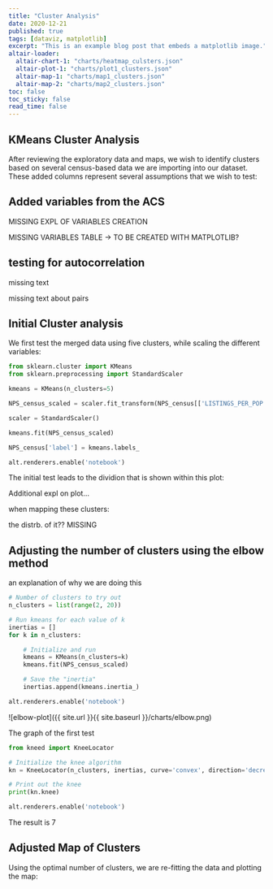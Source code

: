 ```yaml
---
title: "Cluster Analysis"
date: 2020-12-21
published: true
tags: [dataviz, matplotlib]
excerpt: "This is an example blog post that embeds a matplotlib image."
altair-loader:
  altair-chart-1: "charts/heatmap_culsters.json"
  altair-plot-1: "charts/plot1_clusters.json"
  altair-map-1: "charts/map1_clusters.json"
  altair-map-2: "charts/map2_clusters.json"
toc: false
toc_sticky: false
read_time: false
---
```


## KMeans Cluster Analysis

After reviewing the exploratory data and maps, we wish to identify clusters based on several census-based data we are importing into our dataset.
These added columns represent several assumptions that we wish to test:

## Added variables from the ACS

MISSING EXPL OF VARIABLES CREATION

MISSING VARIABLES TABLE -> TO BE CREATED WITH MATPLOTLIB?

## testing for autocorrelation

missing text 

<div id="altair-chart-1"></div>

missing text about pairs

## Initial Cluster analysis

We first test the merged data using five clusters, while scaling the different variables:

```python
from sklearn.cluster import KMeans
from sklearn.preprocessing import StandardScaler

kmeans = KMeans(n_clusters=5)

NPS_census_scaled = scaler.fit_transform(NPS_census[['LISTINGS_PER_POP','GDP_2019_4Q','white_per','BelowPoverty_per','Above150_inc_per','ind_const_per']])

scaler = StandardScaler()

kmeans.fit(NPS_census_scaled)

NPS_census['label'] = kmeans.labels_

alt.renderers.enable('notebook')
```
The initial test leads to the dividion that is shown within this plot: 

<div id="altair-plot-1"></div>

Additional expl on plot...

when mapping these clusters:

<div id="altair-map-1"></div>

the distrb. of it?? MISSING

## Adjusting the number of clusters using the elbow method

an explanation of why we are doing this

```python
# Number of clusters to try out
n_clusters = list(range(2, 20))

# Run kmeans for each value of k
inertias = []
for k in n_clusters:

    # Initialize and run
    kmeans = KMeans(n_clusters=k)
    kmeans.fit(NPS_census_scaled)

    # Save the "inertia"
    inertias.append(kmeans.inertia_)

alt.renderers.enable('notebook')
```
![elbow-plot]({{ site.url }}{{ site.baseurl }}/charts/elbow.png)

The graph of the first test

```python
from kneed import KneeLocator

# Initialize the knee algorithm
kn = KneeLocator(n_clusters, inertias, curve='convex', direction='decreasing')

# Print out the knee 
print(kn.knee)

alt.renderers.enable('notebook')
```
The result is 7

## Adjusted Map of Clusters

Using the optimal number of clusters, we are re-fitting the data and plotting the map:

<div id="altair-map-2"></div>
